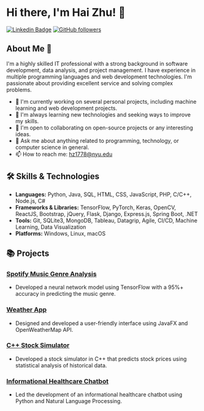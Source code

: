 # Hi there, I'm Hai Zhu! 👋

[![Linkedin Badge](https://img.shields.io/badge/-hai--zhu-blue?style=flat-square&logo=Linkedin&logoColor=white&link=https://www.linkedin.com/in/hai-zhu-6463021a2)](https://www.linkedin.com/in/hai-zhu-6463021a2)
[![GitHub followers](https://img.shields.io/github/followers/dizzyzff?label=Follow&style=social)](https://github.com/dizzyzff)

## About Me 🚀

I'm a highly skilled IT professional with a strong background in software development, data analysis, and project management. I have experience in multiple programming languages and web development technologies. I'm passionate about providing excellent service and solving complex problems.

- 🔭 I'm currently working on several personal projects, including machine learning and web development projects.
- 🌱 I'm always learning new technologies and seeking ways to improve my skills.
- 👯 I'm open to collaborating on open-source projects or any interesting ideas.
- 💬 Ask me about anything related to programming, technology, or computer science in general.
- 📫 How to reach me: [hz1778@nyu.edu](mailto:hz1778@nyu.edu)

## 🛠️ Skills & Technologies

- **Languages:** Python, Java, SQL, HTML, CSS, JavaScript, PHP, C/C++, Node.js, C#
- **Frameworks & Libraries:** TensorFlow, PyTorch, Keras, OpenCV, ReactJS, Bootstrap, jQuery, Flask, Django, Express.js, Spring Boot, .NET
- **Tools:** Git, SQLite3, MongoDB, Tableau, Datagrip, Agile, CI/CD, Machine Learning, Data Visualization
- **Platforms:** Windows, Linux, macOS

## 📚 Projects

### [Spotify Music Genre Analysis](https://github.com/dizzyzff/spotify-music-genre-analysis)
- Developed a neural network model using TensorFlow with a 95%+ accuracy in predicting the music genre.

### [Weather App](https://github.com/dizzyzff/weather-app)
- Designed and developed a user-friendly interface using JavaFX and OpenWeatherMap API.

### [C++ Stock Simulator](https://github.com/dizzyzff/cpp-stock-simulator)
- Developed a stock simulator in C++ that predicts stock prices using statistical analysis of historical data.

### [Informational Healthcare Chatbot](https://github.com/dizzyzff/healthcare-chatbot)
- Led the development of an informational healthcare chatbot using Python and Natural Language Processing.

